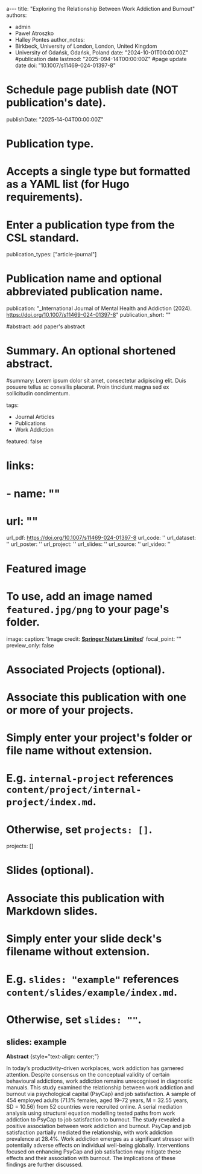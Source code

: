 a---
title: "Exploring the Relationship Between Work Addiction and Burnout"
authors:
- admin 
- Paweł Atroszko
- Halley Pontes
author_notes:
- Birkbeck, University of London, London, United Kingdom
- University of Gdańsk, Gdańsk, Poland
date: "2024-10-01T00:00:00Z" #publication date
lastmod: "2025-094-14T00:00:00Z" #page update date
doi: "10.1007/s11469-024-01397-8"

# Schedule page publish date (NOT publication's date).
publishDate: "2025-14-04T00:00:00Z"

# Publication type.
# Accepts a single type but formatted as a YAML list (for Hugo requirements).
# Enter a publication type from the CSL standard.
publication_types: ["article-journal"]

# Publication name and optional abbreviated publication name.
publication: "_International Journal of Mental Health and Addiction (2024). https://doi.org/10.1007/s11469-024-01397-8"
publication_short: ""

#abstract: add paper's abstract

# Summary. An optional shortened abstract.
#summary: Lorem ipsum dolor sit amet, consectetur adipiscing elit. Duis posuere tellus ac convallis placerat. Proin tincidunt magna sed ex sollicitudin condimentum.

tags:
- Journal Articles
- Publications
- Work Addiction

featured: false

# links:
# - name: ""
#   url: ""
url_pdf: https://doi.org/10.1007/s11469-024-01397-8
url_code: ''
url_dataset: ''
url_poster: ''
url_project: ''
url_slides: ''
url_source: ''
url_video: ''

# Featured image
# To use, add an image named `featured.jpg/png` to your page's folder. 
image:
  caption: 'Image credit: [**Springer Nature Limited**](https://doi.org/10.1007/s11469-024-01397-8)'
  focal_point: ""
  preview_only: false

# Associated Projects (optional).
#   Associate this publication with one or more of your projects.
#   Simply enter your project's folder or file name without extension.
#   E.g. `internal-project` references `content/project/internal-project/index.md`.
#   Otherwise, set `projects: []`.
projects: []

# Slides (optional).
#   Associate this publication with Markdown slides.
#   Simply enter your slide deck's filename without extension.
#   E.g. `slides: "example"` references `content/slides/example/index.md`.
#   Otherwise, set `slides: ""`.
slides: example
---

**Abstract**
{style="text-align: center;"}

In today’s productivity-driven workplaces, work addiction has garnered attention. Despite consensus 
on the conceptual validity of certain behavioural addictions, work addiction remains unrecognised in 
diagnostic manuals. This study examined the relationship between work addiction and burnout via 
psychological capital (PsyCap) and job satisfaction. A sample of 454 employed adults (71.1% females, 
aged 19–72 years, M = 32.55 years, SD = 10.56) from 52 countries were recruited online. A serial 
mediation analysis using structural equation modelling tested paths from work addiction to PsyCap 
to job satisfaction to burnout. The study revealed a positive association between work addiction and 
burnout. PsyCap and job satisfaction partially mediated the relationship, with work addiction prevalence 
at 28.4%. Work addiction emerges as a significant stressor with potentially adverse effects on individual 
well-being globally. Interventions focused on enhancing PsyCap and job satisfaction may mitigate these 
effects and their association with burnout. The implications of these findings are further discussed.
